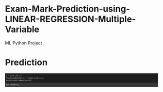 # Exam-Mark-Prediction-using-LINEAR-REGRESSION-Multiple-Variable
ML Python Project

# Prediction

![](https://github.com/developer-venish/Exam-Mark-Prediction-using-LINEAR-REGRESSION-Multiple-Variable/blob/main/prediction.png)

